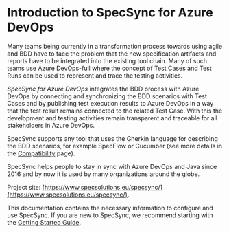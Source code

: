 # Introduction to SpecSync for Azure DevOps

Many teams being currently in a transformation process towards using agile and BDD have to face the problem that the new specification artifacts and reports have to be integrated into the existing tool chain. Many of such teams use Azure DevOps-full where the concept of Test Cases and Test Runs can be used to represent and trace the testing activities. 

_SpecSync for Azure DevOps_ integrates the BDD process with Azure DevOps by connecting and synchronizing the BDD scenarios with Test Cases and by publishing test execution results to Azure DevOps in a way that the test result remains connected to the related Test Case. With this the development and testing activities remain transparent and traceable for all stakeholders in Azure DevOps.

SpecSync supports any tool that uses the Gherkin language for describing the BDD scenarios, for example SpecFlow or Cucumber (see more details in the [Compatibility](reference\compatibility.md) page). 

SpecSync helps people to stay in sync with Azure DevOps and Java since 2016 and by now it is used by many organizations around the globe.

Project site: [https://www.specsolutions.eu/specsync/](https://www.specsolutions.eu/specsync/).

This documentation contains the necessary information to configure and use SpecSync. If you are new to SpecSync, we recommend starting with the [Getting Started Guide](getting-started/).

